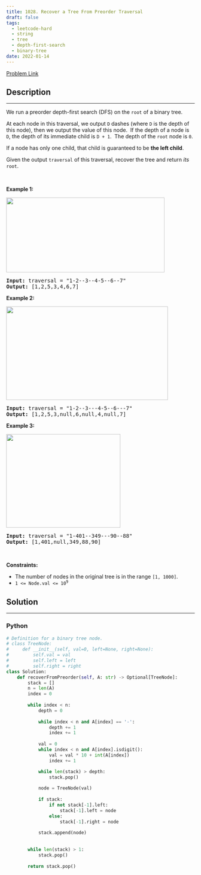 ```yaml
---
title: 1028. Recover a Tree From Preorder Traversal
draft: false
tags: 
  - leetcode-hard
  - string
  - tree
  - depth-first-search
  - binary-tree
date: 2022-01-14
---
```


[Problem Link](https://leetcode.com/problems/recover-a-tree-from-preorder-traversal/)

## Description

---
<p>We run a&nbsp;preorder&nbsp;depth-first search (DFS) on the <code>root</code> of a binary tree.</p>

<p>At each node in this traversal, we output <code>D</code> dashes (where <code>D</code> is the depth of this node), then we output the value of this node.&nbsp; If the depth of a node is <code>D</code>, the depth of its immediate child is <code>D + 1</code>.&nbsp; The depth of the <code>root</code> node is <code>0</code>.</p>

<p>If a node has only one child, that child is guaranteed to be <strong>the left child</strong>.</p>

<p>Given the output <code>traversal</code> of this traversal, recover the tree and return <em>its</em> <code>root</code>.</p>

<p>&nbsp;</p>
<p><strong class="example">Example 1:</strong></p>
<img alt="" src="https://assets.leetcode.com/uploads/2024/09/10/recover_tree_ex1.png" style="width: 423px; height: 200px;" />
<pre>
<strong>Input:</strong> traversal = &quot;1-2--3--4-5--6--7&quot;
<strong>Output:</strong> [1,2,5,3,4,6,7]
</pre>

<p><strong class="example">Example 2:</strong></p>
<img alt="" src="https://assets.leetcode.com/uploads/2024/09/10/recover_tree_ex2.png" style="width: 432px; height: 250px;" />
<pre>
<strong>Input:</strong> traversal = &quot;1-2--3---4-5--6---7&quot;
<strong>Output:</strong> [1,2,5,3,null,6,null,4,null,7]
</pre>

<p><strong class="example">Example 3:</strong></p>
<img alt="" src="https://assets.leetcode.com/uploads/2024/09/10/recover_tree_ex3.png" style="width: 305px; height: 250px;" />
<pre>
<strong>Input:</strong> traversal = &quot;1-401--349---90--88&quot;
<strong>Output:</strong> [1,401,null,349,88,90]
</pre>

<p>&nbsp;</p>
<p><strong>Constraints:</strong></p>

<ul>
	<li>The number of nodes in the original tree is in the range <code>[1, 1000]</code>.</li>
	<li><code>1 &lt;= Node.val &lt;= 10<sup>9</sup></code></li>
</ul>


## Solution

---
### Python
``` py title='recover-a-tree-from-preorder-traversal'
# Definition for a binary tree node.
# class TreeNode:
#     def __init__(self, val=0, left=None, right=None):
#         self.val = val
#         self.left = left
#         self.right = right
class Solution:
    def recoverFromPreorder(self, A: str) -> Optional[TreeNode]:
        stack = []
        n = len(A)
        index = 0
        
        while index < n:
            depth = 0
            
            while index < n and A[index] == '-':
                depth += 1
                index += 1
            
            val = 0
            while index < n and A[index].isdigit():
                val = val * 10 + int(A[index])
                index += 1

            while len(stack) > depth:
                stack.pop()
            
            node = TreeNode(val)
            
            if stack:
                if not stack[-1].left:
                    stack[-1].left = node
                else:
                    stack[-1].right = node
            
            stack.append(node)
        
        
        while len(stack) > 1:
            stack.pop()
        
        return stack.pop()
```

